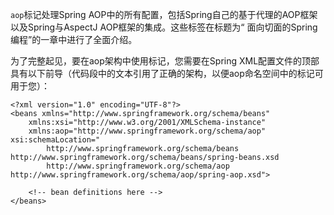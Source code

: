 `aop`标记处理Spring AOP中的所有配置，包括Spring自己的基于代理的AOP框架以及Spring与AspectJ AOP框架的集成。这些标签在标题为“ 面向切面的Spring编程”的一章中进行了全面介绍。

为了完整起见，要在aop架构中使用标记，您需要在Spring XML配置文件的顶部具有以下前导（代码段中的文本引用了正确的架构，以便aop命名空间中的标记可用于您）：

	<?xml version="1.0" encoding="UTF-8"?>
	<beans xmlns="http://www.springframework.org/schema/beans"
	    xmlns:xsi="http://www.w3.org/2001/XMLSchema-instance"
	    xmlns:aop="http://www.springframework.org/schema/aop" xsi:schemaLocation="
	        http://www.springframework.org/schema/beans http://www.springframework.org/schema/beans/spring-beans.xsd
	        http://www.springframework.org/schema/aop http://www.springframework.org/schema/aop/spring-aop.xsd">
	
	    <!-- bean definitions here -->
	</beans>